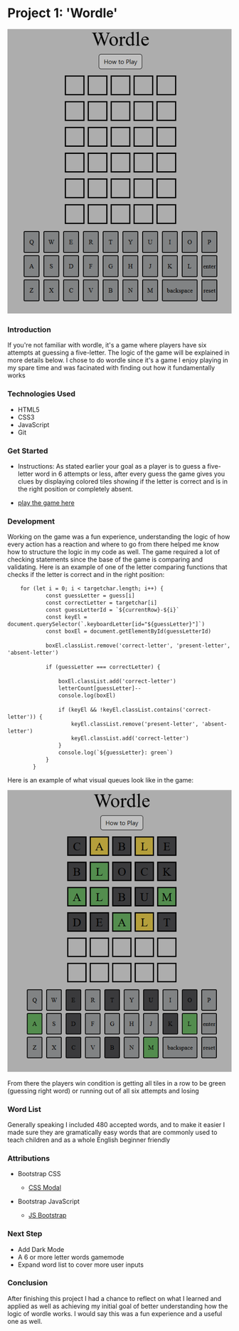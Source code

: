 # Project 1: 'Wordle' 

![Image of the Wordle Page](/assets/wordle.jpg)

### Introduction

If you're not familiar with wordle, it's a game where players have six attempts at guessing a five-letter. The logic of the game will be explained in more details below. I chose to do wordle since it's a game I enjoy playing in my spare time and was facinated with finding out how it fundamentally works

### Technologies Used

- HTML5
- CSS3
- JavaScript
- Git

### Get Started

- Instructions: As stated earlier your goal as a player is to guess a five-letter word in 6 attempts or less, after every guess the game gives you clues by displaying colored tiles showing if the letter is correct and is in the right position or completely absent.

- [play the game here](https://ab-875.github.io/wordle-game/)

### Development

Working on the game was a fun experience, understanding the logic of how every action has a reaction and where to go from there helped me know how to structure the logic in my code as well. The game required a lot of checking statements since the base of the game is comparing and validating. Here is an example of one of the letter comparing functions that checks if the letter is correct and in the right position:


``` 
    for (let i = 0; i < targetchar.length; i++) {
            const guessLetter = guess[i]
            const correctLetter = targetchar[i]
            const guessLetterId = `${currentRow}-${i}`
            const keyEl = document.querySelector(`.keyboardLetter[id="${guessLetter}"]`)
            const boxEl = document.getElementById(guessLetterId)

            boxEl.classList.remove('correct-letter', 'present-letter', 'absent-letter')

            if (guessLetter === correctLetter) {

                boxEl.classList.add('correct-letter')
                letterCount[guessLetter]--
                console.log(boxEl)

                if (keyEl && !keyEl.classList.contains('correct-letter')) {
                    keyEl.classList.remove('present-letter', 'absent-letter')
                    keyEl.classList.add('correct-letter')
                }
                console.log(`${guessLetter}: green`)
            }
        }
```

Here is an example of what visual queues look like in the game:

![color queues example](/assets/wordle-game-example.PNG)

From there the players win condition is getting all tiles in a row to be green (guessing right word) or running out of all six attempts and losing 

### Word List

Generally speaking I included 480 accepted words, and to make it easier I made sure they are gramatically easy words that are commonly used to teach children and as a whole English beginner friendly 

### Attributions

- Bootstrap CSS 
    - [CSS Modal](https://getbootstrap.com/docs/4.0/components/modal/) 

- Bootstrap JavaScript
    - [JS Bootstrap](https://getbootstrap.com/docs/3.4/javascript/)

### Next Step

- Add Dark Mode
- A 6 or more letter words gamemode
- Expand word list to cover more user inputs

### Conclusion

After finishing this project I had a chance to reflect on what I learned and applied as well as achieving my initial goal of better understanding how the logic of wordle works. I would say this was a fun experience and a useful one as well.